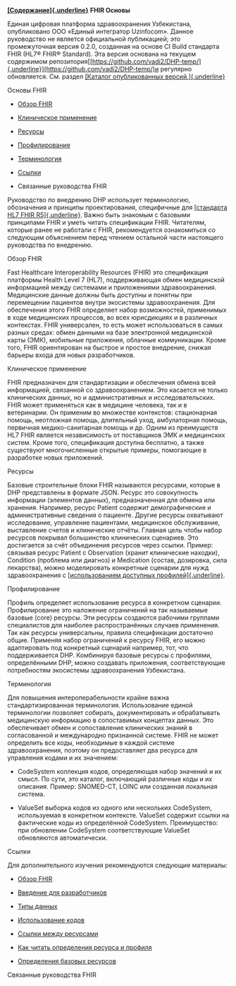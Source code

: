 [**[Содержание]{.underline}**](https://build.fhir.org/ig/vadi2/DHP-temp/en/toc.html)
**FHIR Основы**

Единая цифровая платформа здравоохранения Узбекистана, опубликовано ООО
«Единый интегратор Uzinfocom». Данное руководство не является
официальной публикацией; это промежуточная версия 0.2.0, созданная на
основе CI Build стандарта FHIR (HL7® FHIR® Standard). Эта версия
основана на текущем содержимом
репозитория[[https://github.com/vadi2/DHP-temp/]{.underline}](https://github.com/vadi2/DHP-temp/)и
регулярно обновляется. См. раздел [[Каталог опубликованных
версий.]{.underline}](http://dhp.uz/history.html)

Основы FHIR

-   [Обзор
    FHIR](https://build.fhir.org/ig/vadi2/DHP-temp/en/fhir-basics.html#fhir-overview)

-   [Клиническое
    применение](https://build.fhir.org/ig/vadi2/DHP-temp/en/fhir-basics.html#clinical-application)

-   [Ресурсы](https://build.fhir.org/ig/vadi2/DHP-temp/en/fhir-basics.html#resources)

-   [Профилирование](https://build.fhir.org/ig/vadi2/DHP-temp/en/fhir-basics.html#profiling)

-   [Терминология](https://build.fhir.org/ig/vadi2/DHP-temp/en/fhir-basics.html#terminology)

-   [Ссылки](https://build.fhir.org/ig/vadi2/DHP-temp/en/fhir-basics.html#links)

-   Связанные руководства FHIR

Руководство по внедрению DHP использует терминологию, обозначения и
принципы проектирования, специфичные для [[стандарта HL7 FHIR
R5]{.underline}](https://hl7.org/fhir/R5/). Важно быть знакомым с
базовыми принципами FHIR и уметь читать спецификации FHIR. Читателям,
которые ранее не работали с FHIR, рекомендуется ознакомиться со
следующим объяснением перед чтением остальной части настоящего
руководства по внедрению.

Обзор FHIR

Fast Healthcare Interoperability Resources (FHIR) это спецификация
платформы Health Level 7 (HL7), поддерживающая обмен медицинской
информацией между системами и приложениями здравоохранения. Медицинские
данные должны быть доступны и понятны при перемещении пациентов внутри
экосистемы здравоохранения. Для обеспечения этого FHIR определяет набор
возможностей, применимых в ходе медицинских процессов, во всех
юрисдикциях и в различных контекстах. FHIR универсален, то есть может
использоваться в самых разных средах: обмен данными на базе электронной
медицинской карты (ЭМК), мобильные приложения, облачные коммуникации.
Кроме того, FHIR ориентирован на быстрое и простое внедрение, снижая
барьеры входа для новых разработчиков.

Клиническое применение

FHIR предназначен для стандартизации и обеспечения обмена всей
информацией, связанной со здравоохранением. Это касается не только
клинических данных, но и административных и исследовательских. FHIR
может применяться как в медицине человека, так и в ветеринарии. Он
применим во множестве контекстов: стационарная помощь, неотложная
помощь, длительный уход, амбулаторная помощь, первичная
медико-санитарная помощь и др. Одним из преимуществ HL7 FHIR является
независимость от поставщиков ЭМК и медицинских систем. Кроме того,
спецификация доступна бесплатно, а также существуют многочисленные
открытые примеры, помогающие в разработке новых приложений.

Ресурсы

Базовые строительные блоки FHIR называются ресурсами, которые в DHP
представлены в формате JSON. Ресурс это совокупность информации
(элементов данных), предназначенная для обмена или хранения. Например,
ресурс Patient содержит демографические и административные сведения о
пациенте. Другие ресурсы охватывают исследование, управление пациентами,
медицинское обслуживание, выставление счетов и клинические отчёты.
Главная цель чтобы набор ресурсов покрывал большинство клинических
сценариев. Это достигается за счёт объединения ресурсов через ссылки.
Пример: связывая ресурс Patient с Observation (хранит клинические
находки), Condition (проблема или диагноз) и Medication (состав,
дозировка, сила лекарства), можно моделировать конкретные сценарии для
нужд здравоохранения с [[использованием доступных
профилей]{.underline}](https://build.fhir.org/ig/vadi2/DHP-temp/en/artifacts.html).

Профилирование

Профиль определяет использование ресурса в конкретном сценарии.
Профилирование это наложение ограничений на так называемые базовые
(core) ресурсы. Эти ресурсы создаются рабочими группами специалистов для
наиболее распространённых случаев применения. Так как ресурсы
универсальны, правила спецификации достаточно общие. Применяя набор
ограничений к ресурсу FHIR, его можно адаптировать под конкретный
сценарий например, тот, что поддерживается DHP. Комбинируя базовые
ресурсы с профилями, определёнными DHP, можно создавать приложения,
соответствующие потребностям экосистемы здравоохранения Узбекистана.

Терминология

Для повышения интероперабельности крайне важна стандартизированная
терминология. Использование единой терминологии позволяет собирать,
документировать и обрабатывать медицинскую информацию в сопоставимых
концептах данных. Это обеспечивает обмен и сопоставление клинических
знаний в согласованной и международно признанной системе. FHIR не может
определить все коды, необходимые в каждой системе здравоохранения,
поэтому он предоставляет два ресурса для управления кодами и их
значением:

-   CodeSystem коллекция кодов, определяющая набор значений и их
    смысл. По сути, это каталог, включающий различные коды и их
    описания. Пример: SNOMED-CT, LOINC или созданная локальная система.

-   ValueSet выборка кодов из одного или нескольких CodeSystem,
    используемая в конкретном контексте. ValueSet содержит ссылки на
    фактические коды из определённой CodeSystem. Преимущество: при
    обновлении CodeSystem соответствующие ValueSet обновляются
    автоматически.

Ссылки

Для дополнительного изучения рекомендуются следующие материалы:

-   [Обзор FHIR](http://hl7.org/fhir/r5/summary.html)

-   [Введение для
    разработчиков](http://hl7.org/fhir/r5/overview-dev.html)

-   [Типы данных](http://hl7.org/fhir/r5/datatypes.html)

-   [Использование кодов](http://hl7.org/fhir/r5/terminologies.html)

-   [Ссылки между ресурсами](http://hl7.org/fhir/r5/references.html)

-   [Как читать определения ресурса и
    профиля](http://hl7.org/fhir/r5/formats.html#table)

-   [Определения базовых ресурсов](http://hl7.org/fhir/r5/resource.html)

Связанные руководства FHIR
